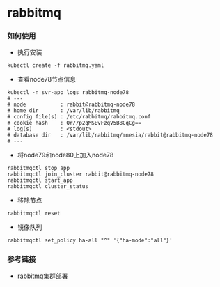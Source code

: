 # rabbitmq

### 如何使用
- 执行安装
```
kubectl create -f rabbitmq.yaml
```
- 查看node78节点信息
```
kubectl -n svr-app logs rabbitmq-node78
# ---
# node           : rabbit@rabbitmq-node78
# home dir       : /var/lib/rabbitmq
# config file(s) : /etc/rabbitmq/rabbitmq.conf
# cookie hash    : Qr//p2qMSEvFzqV5B8CqCg==
# log(s)         : <stdout>
# database dir   : /var/lib/rabbitmq/mnesia/rabbit@rabbitmq-node78
# ---
```
- 将node79和node80上加入node78
```
rabbitmqctl stop_app
rabbitmqctl join_cluster rabbit@rabbitmq-node78
rabbitmqctl start_app
rabbitmqctl cluster_status
```
- 移除节点
```
rabbitmqctl reset
```
- 镜像队列
```
rabbitmqctl set_policy ha-all "^" '{"ha-mode":"all"}'
```

### 参考链接
- [rabbitmq集群部署](https://my.oschina.net/attacker/blog/3222748)
